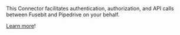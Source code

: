 This Connector facilitates authentication, authorization, and API calls between Fusebit and Pipedrive on your behalf.

[Learn more](https://developer.fusebit.io/docs/pipedrive)!
